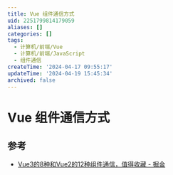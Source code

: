 ```yaml
---
title: Vue 组件通信方式
uid: 2251799814179059
aliases: []
categories: []
tags:
  - 计算机/前端/Vue
  - 计算机/前端/JavaScript
  - 组件通信
createTime: '2024-04-17 09:55:17'
updateTime: '2024-04-19 15:45:34'
archived: false
---
```


# Vue 组件通信方式

## 参考

- [Vue3的8种和Vue2的12种组件通信，值得收藏 - 掘金](https://juejin.cn/post/6999687348120190983)
